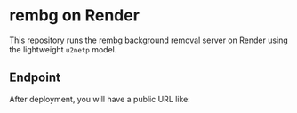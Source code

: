 # rembg on Render

This repository runs the rembg background removal server on Render using the lightweight `u2netp` model.

## Endpoint
After deployment, you will have a public URL like:

